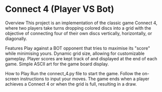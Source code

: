 # Connect 4 (Player VS Bot)

Overview
This project is an implementation of the classic game Connect 4, where two players take turns dropping colored discs into a grid with the objective of connecting four of their own discs vertically, horizontally, or diagonally.

Features
Play against a BOT opponent that tries to maximise its "score" while minimising yours.
Dynamic grid size, allowing for customizable gameplay.
Player scores are kept track of and displayed at the end of each game.
Simple ASCII art for the game board display.

How to Play
Run the connect_4.py file to start the game.
Follow the on-screen instructions to input your moves.
The game ends when a player achieves a Connect 4 or when the grid is full, resulting in a draw.
